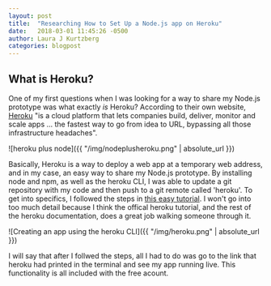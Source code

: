 ```yaml
---
layout: post
title:  "Researching How to Set Up a Node.js app on Heroku"
date:   2018-03-01 11:45:26 -0500
author: Laura J Kurtzberg
categories: blogpost
---
```


What is Heroku?
--------------
One of my first questions when I was looking for a way to share my Node.js prototype was what exactly *is* Heroku? According to their
own website, [Heroku](https://www.heroku.com/what) "is a cloud platform that lets companies build, deliver, monitor and scale apps ... the fastest way to go from idea to URL, bypassing all those infrastructure headaches".

![heroku plus node]({{ "/img/nodeplusheroku.png" | absolute_url }})  

Basically, Heroku is a way to deploy a web app at a temporary web address, and in my case, an easy way to share my Node.js prototype.
By installing node and npm, as well as the heroku CLI, I was able to update a git repository with my code and then push to a git remote
called 'heroku'. To get into specifics, I followed the steps in [this easy tutorial](https://devcenter.heroku.com/articles/getting-started-with-nodejs). I won't go into too much detail because I think the
offical heroku tutorial, and the rest of the heroku documentation, does a great job walking someone through it.

![Creating an app using the heroku CLI]({{ "/img/heroku.png" | absolute_url }})  

I will say that after I follwed the steps, all I had to do was go to the link that heroku had printed in the terminal
and see my app running live. This functionality is all included with the free acount.
